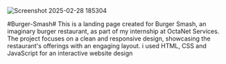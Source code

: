 ![Screenshot 2025-02-28 185304](https://github.com/user-attachments/assets/3f4bbbe9-f3b9-4d5e-b868-7d06bbaefc9b)

#Burger-Smash#
This is a landing page created for Burger Smash, an imaginary burger restaurant, as part of my internship at OctaNet Services. The project focuses on a clean and responsive design, showcasing the restaurant's offerings with an engaging layout. i used HTML, CSS and JavaScript for an interactive website design
